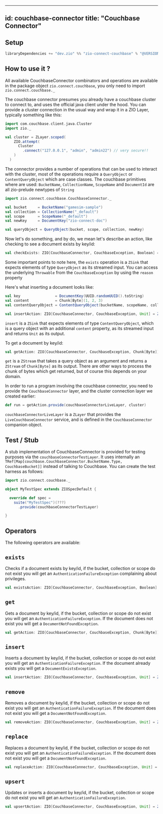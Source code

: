 ----
id: couchbase-connector
title: "Couchbase Connector"
----

Setup
-----

```scala
libraryDependencies += "dev.zio" %% "zio-connect-couchbase" % "@VERSION@"
```

How to use it ?
-----

All available CouchbaseConnector combinators and operations are available in the package object `zio.connect.couchbase`, you only
need to import `zio.connect.couchbase._`

The couchbase connector presumes you already have a couchbase cluster to connect to, and uses the official java client under the hood.
You can provide a cluster connection in the usual way and wrap it in a ZIO Layer, typically something like this:

```scala
import com.couchbase.client.java.Cluster
import zio._

val cluster = ZLayer.scoped(
    ZIO.attempt(
      Cluster
        .connect("127.0.0.1", "admin", "admin22") // very secure!!
    )
  )
```

The connector provides a number of operations that can be used to interact with the cluster, most of the operations require
a `QueryObject` or `ContentQueryObject` which are case classes. The couchbase primitives where are used: `BucketName`, `CollectionName`,
`ScopeName` and `DocumentId` are all zio-prelude newtypes of `String`

```scala
import zio.connect.couchbase.CouchbaseConnector._

val bucket     = BucketName("gamesim-sample")
val collection = CollectionName("_default")
val scope      = ScopeName("_default")
val newKey     = DocumentKey("zio-connect-doc")

val queryObject = QueryObject(bucket, scope, collection, newKey)
```

Now let's do something, and by do, we mean let's describe an action, like checking to see a document exists by key/id:

```scala 
val checkExists: ZIO[CouchbaseConnector, CouchbaseException, Boolean] = ZStream(queryObject) >>> exists
```

Some important points to note here, the `exists` operation is a `ZSink` that expects elements of type `QueryObject` as its streamed input.
You can access the underlying `Throwable` from the `CouchbaseException` by using the `reason` property


Here's what inserting a document looks like:

```scala
val key                = DocumentKey(UUID.randomUUID().toString)
val content            = Chunk[Byte](1, 2, 3)
val contentQueryObject = ContentQueryObject(bucketName, scopeName, collectionName, key, content)

val insertAction: ZIO[CouchbaseConnector, CouchbaseException, Unit] = ZStream(contentQueryObject) >>> insert
```

`insert` is a `ZSink` that expects elements of type `ContentQueryObject`, which is a query object with an additional 
`content` property, as its streamed input and returns `Unit` as its output.

To get a document by key/id:

```scala
val getAction: ZIO[CouchbaseConnector, CouchbaseException, Chunk[Byte]] = get(queryObject).runCollect
```

`get` is a `ZStream` that takes a query object as an argument and returns a `ZStream` of `Chunk[Byte]` as its output. There are 
other ways to process the chunk of bytes which get returned, but of course this depends on your domain.

In order to run a program involving the couchbase connector, you need to provide the `CouchbaseConnector` layer, and the cluster connection layer we created earlier:

```scala
def run = getAction.provide(couchbaseConnectorLiveLayer, cluster)
```

`couchbaseConnectorLiveLayer` is a `ZLayer` that provides the `LiveCouchbaseConnector` service, and is defined in the `CouchbaseConnector` companion object.

Test / Stub
-----------
A stub implementation of CouchbaseConnector is provided for testing purposes via the `couchbaseConnectorTestLayer`. It uses
internally an `TRef[Map[couchbase.CouchbaseConnector.BucketName.Type, CouchbaseBucket]]` instead of talking to Couchbase. 
You can create the test harness as follows:

```scala
import zio.connect.couchbase._

object MyTestSpec extends ZIOSpecDefault {

  override def spec =
    suite("MyTestSpec")(???)
      .provide(couchbaseConnectorTestLayer)

}
```

Operators
----

The following operators are available:

## `exists` 

Checks if a document exists by key/id, if the bucket, collection or scope do not exist you will get an `AuthenticationFailureException`
complaining about privileges.

```scala
val existsAction: ZIO[CouchbaseConnector, CouchbaseException, Boolean] = ZStream(queryObject) >>> exists
```

## `get`

Gets a document by key/id, if the bucket, collection or scope do not exist you will get an `AuthenticationFailureException`.
If the document does not exist you will get a `DocumentNotFoundException`.

```scala
val getAction: ZIO[CouchbaseConnector, CouchbaseException, Chunk[Byte]] = get(queryObject).runCollect
```

## `insert`

Inserts a document by key/id, if the bucket, collection or scope do not exist you will get an `AuthenticationFailureException`.
If the document already exists you will get a `DocumentExistsException`.

```scala
val insertAction: ZIO[CouchbaseConnector, CouchbaseException, Unit] = ZStream(contentQueryObject) >>> insert
```

## `remove`

Removes a document by key/id, if the bucket, collection or scope do not exist you will get an `AuthenticationFailureException`.
If the document does not exist you will get a `DocumentNotFoundException`.

```scala
val removeAction: ZIO[CouchbaseConnector, CouchbaseException, Unit] = ZStream(queryObject) >>> remove
```

## `replace`

Replaces a document by key/id, if the bucket, collection or scope do not exist you will get an `AuthenticationFailureException`.
If the document does not exist you will get a `DocumentNotFoundException`.

```scala
val replaceAction: ZIO[CouchbaseConnector, CouchbaseException, Unit] = ZStream(contentQueryObject) >>> replace
```

## `upsert`

Updates or inserts a document by key/id, if the bucket, collection or scope do not exist you will get an `AuthenticationFailureException`.

```scala
val upsertAction: ZIO[CouchbaseConnector, CouchbaseException, Unit] = ZStream(contentQueryObject) >>> upsert
```
